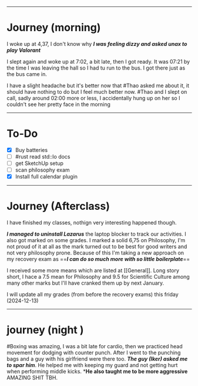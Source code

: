 
---
# Journey (morning)

I woke up at 4,37, I don't know why ***I was feeling dizzy and asked unax to play Valorant*** 

I slept again and woke up at 7:02, a bit late, then I got ready. It was 07:21 by the time I was leaving the hall so I had tu run to the bus. I got there just as the bus came in.

I have a slight headache but it's better now that #Thao asked me about it, it should have nothing to do but I feel much better now.
#Thao and I slept on call, sadly around 02:00 more or less, I accidentally hung up on her so I couldn't see her pretty face in the morning 

---
# To-Do

- [x] Buy batteries
- [ ] #rust read std::Io docs
- [ ] get SketchUp setup 
- [ ] scan philosophy exam
- [x] Install full calendar plugin

---
# Journey (Afterclass)

I have finished my classes, nothign very interesting happened though. 

***I managed to uninstall Lazarus***  the laptop blocker to track our activities. I also got marked on some grades. I marked a solid 6,75 on Philosophy, I'm not proud of it at all as the mark turned out to be best for good writers and not very philosophy prone. Because of this I'm taking a new approach on my recovery exam as ==***I can do so much more with so little boilerplate***== 

I received some more means which are listed at [[General]]. 
Long story short, I hace a 7.5 mean for Philosophy and 9.5 for Scientific Culture among many other marks but I'll have cranked them up by next January.

I will update all my grades (from before the recovery exams) this friday (2024-12-13)

---
# journey (night )

#Boxing was amazing, I was a bit late for cardio, then we practiced head movement for dodging with counter punch. After I went to the punching bags and a guy with his girlfriend were there too. ***The guy (Iker) asked me to spar him***. He helped me with keeping my guard and not getting hurt when performing middle kicks. ***He also taught me to be more aggressive** 
AMAZING SHIT TBH.
